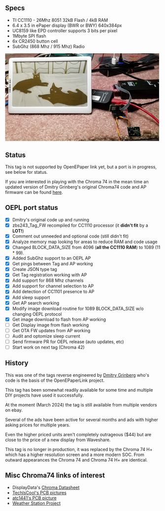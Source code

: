 ## Specs
* TI CC1110 - 26Mhz 8051 32kB Flash / 4kB RAM
* 6.4 x 3.5 in ePaper display (BWR or BWY) 640x384px
* UC8159 like EPD controller supports 3 bits per pixel
* 1Mbyte SPI flash
* 6x CR2450 button cell
* SubGhz (868 Mhz / 915 Mhz) Radio

<img width="500" src="https://github.com/skiphansen/dmitrygr-einkTags/blob/master/assets/two_cats.png">

## Status

This tag is not supported by OpenEPaper link yet, but a port is in progress, 
see below for status.

If you are interested in playing with the Chroma 74 in the mean time an updated version of 
Dmitry Grinberg's original Chroma74 code and AP firmware can be found [here](https://github.com/skiphansen/dmitrygr-einkTags).

## OEPL port status
- [x] Dmitry's original code up and running
- [x] zbs243_Tag_FW recompiled for CC1110 processor (it **didn't fit** by a **LOT!**)
- [x] Comment out unneeded and optional code (still didn't fit)
- [x] Analyze memory map looking for areas to reduce RAM and code usage
- [x] Changed BLOCK_DATA_SIZE from 4096 (**all the CC1110 RAM**) to 1089 (11 * 99).
- [x] Added SubGhz support to an OEPL AP
- [x] Get pings between Tag and AP working
- [x] Create JSON type tag
- [x] Get Tag registration working with AP
- [x] Add support for 868 Mhz channels
- [x] Add support for channel selection to AP
- [x] Add detection of CC1101 presence to AP
- [x] Add sleep support
- [x] Get AP search working
- [x] Modify image download routine for 1089 BLOCK_DATA_SIZE w/o changing OEPL protocol
- [x] Get image download to flash from AP working
- [ ] Get Display image from flash working
- [ ] Get OTA FW updates from AP working
- [ ] Audit and optomize sleep current
- [ ] Send firmware PR for OEPL release (auto updates, etc)
- [ ] Start work on next tag (Chroma 42)

## History

This was one of the tags reverse engineered by [Dmitry Grinberg](https://dmitry.gr/?r=05.Projects&proj=29.%20eInk%20Price%20Tags) 
who's code is the basis of the OpenEPaperLink project.

This tag has been somewhat readily available for some time and multiple DIY 
projects have used it successfully.  

At the moment (March 2024) the tag is still available from multiple vendors on 
ebay.  

Several of the ads have been active for several months and ads with higher 
asking prices for multiple years.  

Even the higher priced units aren't completely outrageous ($44) but are 
close to the price of a new display from Waveshare.  

This tag is no longer in production, it was replaced by the Chroma 74 H+ which 
has a higher resolution screen and a more modern SOC.  From outward appearances 
the Chroma 74 and Chroma 74 H+ are identical.

## Misc Chroma74 links of interest

* DisplayData's [Chroma Datasheet](https://github.com/TechIsCool/Chroma74/blob/master/research/Electronic-Labels.pdf)
* [TechIsCool's PCB pictures](https://github.com/TechIsCool/Chroma74/tree/master/pictures)
* [atc1441's PCB picture](https://raw.githubusercontent.com/atc1441/E-Paper_Pricetags/main/CHROMA74%207.5%20CC1110/Stock_pcb.jpg)
* [Weather Station Project](https://hackaday.io/project/175947-74-e-ink-shelf-label-used-as-a-weather-station)
